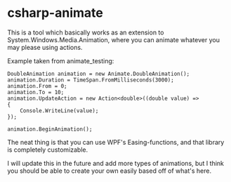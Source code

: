 # csharp-animate

This is a tool which basically works as an extension to System.Windows.Media.Animation, where you can animate whatever you may please
using actions.

Example taken from animate_testing:

    DoubleAnimation animation = new Animate.DoubleAnimation();
    animation.Duration = TimeSpan.FromMilliseconds(3000);
    animation.From = 0;
    animation.To = 10;
    animation.UpdateAction = new Action<double>((double value) =>
    {
        Console.WriteLine(value);
    });

    animation.BeginAnimation();
    
    
    
The neat thing is that you can use WPF's Easing-functions, and that library is completely customizable.
    
I will update this in the future and add more types of animations, but I think you should be able to create your own easily based off of what's here.
